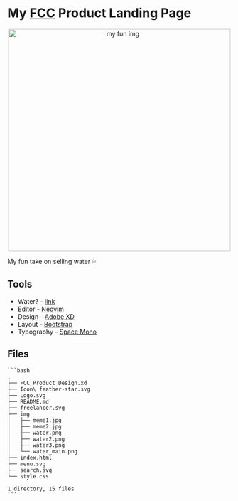 # My [FCC](https://www.freecodecamp.org/learn/responsive-web-design/responsive-web-design-projects/build-a-product-landing-page) Product Landing Page

<center>
    <img height="auto" width="500px" src="https://raw.githubusercontent.com/pineapplegiant/fcc/master/Responsive_Web_Design/3-product-landing-page/img/water_main.png" alt="my fun img">
</center>

My fun take on selling water 💦

## Tools
* Water? - [link](https://www.youtube.com/watch?v=MZQkVz4fbfw)
* Editor - [Neovim](https://neovim.io/)
* Design - [Adobe XD](https://www.adobe.com/products/xd.html)
* Layout - [Bootstrap](https://getbootstrap.com/docs/4.0/getting-started/introduction/)
* Typography - [Space Mono](https://fonts.google.com/specimen/Space+Mono?query=space+mono)


## Files
    ```bash
    .
    ├── FCC_Product_Design.xd
    ├── Icon\ feather-star.svg
    ├── Logo.svg
    ├── README.md
    ├── freelancer.svg
    ├── img
    │   ├── meme1.jpg
    │   ├── meme2.jpg
    │   ├── water.png
    │   ├── water2.png
    │   ├── water3.png
    │   └── water_main.png
    ├── index.html
    ├── menu.svg
    ├── search.svg
    └── style.css

    1 directory, 15 files
    ```
